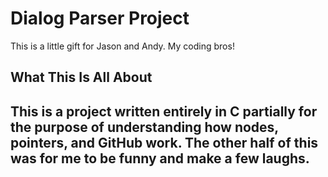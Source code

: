 # Dialog Parser Project
This is a little gift for Jason and Andy.
My coding bros!

<h2>What This Is All About<h2>
This is a project written entirely in C partially for the purpose of understanding how nodes, pointers, and GitHub work.
The other half of this was for me to be funny and make a few laughs.
